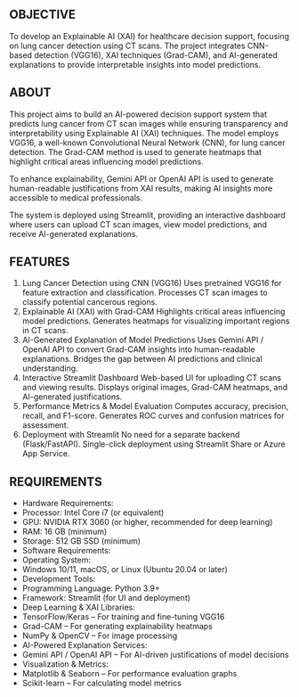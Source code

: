 ## OBJECTIVE
To develop an Explainable AI (XAI) for healthcare decision support, focusing on lung cancer detection using CT scans. The project integrates CNN-based detection (VGG16), XAI techniques (Grad-CAM), and AI-generated explanations to provide interpretable insights into model predictions.

## ABOUT
This project aims to build an AI-powered decision support system that predicts lung cancer from CT scan images while ensuring transparency and interpretability using Explainable AI (XAI) techniques. The model employs VGG16, a well-known Convolutional Neural Network (CNN), for lung cancer detection. The Grad-CAM method is used to generate heatmaps that highlight critical areas influencing model predictions.

To enhance explainability, Gemini API or OpenAI API is used to generate human-readable justifications from XAI results, making AI insights more accessible to medical professionals.

The system is deployed using Streamlit, providing an interactive dashboard where users can upload CT scan images, view model predictions, and receive AI-generated explanations.

## FEATURES

1. Lung Cancer Detection using CNN (VGG16)
Uses pretrained VGG16 for feature extraction and classification.
Processes CT scan images to classify potential cancerous regions.
2. Explainable AI (XAI) with Grad-CAM
Highlights critical areas influencing model predictions.
Generates heatmaps for visualizing important regions in CT scans.
3. AI-Generated Explanation of Model Predictions
Uses Gemini API / OpenAI API to convert Grad-CAM insights into human-readable explanations.
Bridges the gap between AI predictions and clinical understanding.
4. Interactive Streamlit Dashboard
Web-based UI for uploading CT scans and viewing results.
Displays original images, Grad-CAM heatmaps, and AI-generated justifications.
5. Performance Metrics & Model Evaluation
Computes accuracy, precision, recall, and F1-score.
Generates ROC curves and confusion matrices for assessment.
6. Deployment with Streamlit
No need for a separate backend (Flask/FastAPI).
Single-click deployment using Streamlit Share or Azure App Service.

## REQUIREMENTS

- Hardware Requirements:
- Processor: Intel Core i7 (or equivalent)
- GPU: NVIDIA RTX 3060 (or higher, recommended for deep learning)
- RAM: 16 GB (minimum)
- Storage: 512 GB SSD (minimum)
- Software Requirements:
- Operating System:
- Windows 10/11, macOS, or Linux (Ubuntu 20.04 or later)
- Development Tools:
- Programming Language: Python 3.9+
- Framework: Streamlit (for UI and deployment)
- Deep Learning & XAI Libraries:
- TensorFlow/Keras – For training and fine-tuning VGG16
- Grad-CAM – For generating explainability heatmaps
- NumPy & OpenCV – For image processing
- AI-Powered Explanation Services:
- Gemini API / OpenAI API – For AI-driven justifications of model decisions
- Visualization & Metrics:
- Matplotlib & Seaborn – For performance evaluation graphs
- Scikit-learn – For calculating model metrics
